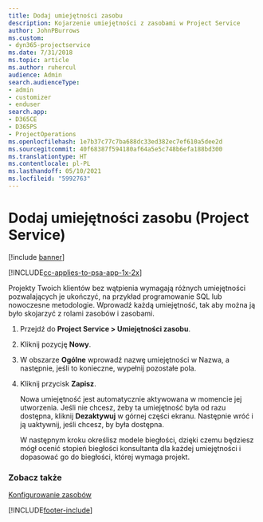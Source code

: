 ```yaml
---
title: Dodaj umiejętności zasobu
description: Kojarzenie umiejętności z zasobami w Project Service
author: JohnPBurrows
ms.custom:
- dyn365-projectservice
ms.date: 7/31/2018
ms.topic: article
ms.author: ruhercul
audience: Admin
search.audienceType:
- admin
- customizer
- enduser
search.app:
- D365CE
- D365PS
- ProjectOperations
ms.openlocfilehash: 1e7b37c77c7ba688dc33ed382ec7ef610a5dee2d
ms.sourcegitcommit: 40f68387f594180af64a5e5c748b6efa188bd300
ms.translationtype: HT
ms.contentlocale: pl-PL
ms.lasthandoff: 05/10/2021
ms.locfileid: "5992763"
---
```

# <a name="add-resource-skills-project-service"></a>Dodaj umiejętności zasobu (Project Service)

[!include [banner](../includes/psa-now-project-operations.md)]

[!INCLUDE[cc-applies-to-psa-app-1x-2x](../includes/cc-applies-to-psa-app-1x-2x.md)]

Projekty Twoich klientów bez wątpienia wymagają różnych umiejętności pozwalających je ukończyć, na przykład programowanie SQL lub nowoczesne metodologie. Wprowadź każdą umiejętność, tak aby można ją było skojarzyć z rolami zasobów i zasobami.  
  
1. Przejdź do **Project Service > Umiejętności zasobu**.  
  
2. Kliknij pozycję **Nowy**.  
  
3. W obszarze **Ogólne** wprowadź nazwę umiejętności w Nazwa, a następnie, jeśli to konieczne, wypełnij pozostałe pola.  
  
4. Kliknij przycisk **Zapisz**.  
  
   Nowa umiejętność jest automatycznie aktywowana w momencie jej utworzenia. Jeśli nie chcesz, żeby ta umiejętność była od razu dostępna, kliknij **Dezaktywuj** w górnej części ekranu. Następnie wróć i ją uaktywnij, jeśli chcesz, by była dostępna.  
  
   W następnym kroku określisz modele biegłości, dzięki czemu będziesz mógł ocenić stopień biegłości konsultanta dla każdej umiejętności i dopasować go do biegłości, której wymaga projekt.  
  
### <a name="see-also"></a>Zobacz także  
 [Konfigurowanie zasobów](../psa/set-up-resources.md)


[!INCLUDE[footer-include](../includes/footer-banner.md)]